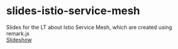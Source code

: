# slides-istio-service-mesh
Slides for the LT about Istio Service Mesh, which are created using remark.js  
[Slideshow](https://kyohei-m.github.io/slides-istio-service-mesh/)
